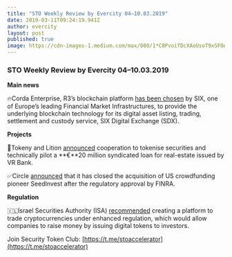 ```yaml
---
title: "STO Weekly Review by Evercity 04–10.03.2019"
date: 2019-03-11T09:24:19.941Z
author: evercity
layout: post
published: true
image: https://cdn-images-1.medium.com/max/800/1*C8PvoifDcXAoUsoT9xSFOA.png
---
```


### **STO Weekly Review by Evercity 04–10.03.2019**



**Main news**

🔥Corda Enterprise, R3’s blockchain platform [has been chosen](https://www.r3.com/news/corda-enterprise-selected-by-six-digital-exchange/) by SIX, one of Europe’s leading Financial Market Infrastructures, to provide the underlying blockchain technology for its digital asset listing, trading, settlement and custody service, SIX Digital Exchange (SDX).

**Projects**

🤝Tokeny and Lition [announced](https://tokeny.com/tokeny-and-lition-cooperate-to-tokenize-securities-and-technically-pilot-a-e20m-syndicated-loan-for-real-estate-issued-by-vr-bank/?utm_source=Social%20Media&amp;utm_medium=Telegram&amp;utm_campaign=) cooperation to tokenise securities and technically pilot a **€**20 million syndicated loan for real-estate issued by VR Bank.

✅Circle [announced](https://medium.com/circle-blog/circle-closes-acquisition-of-seedinvest-another-step-towards-the-democratization-of-finance-94713c10b95b) that it has closed the acquisition of US crowdfunding pioneer SeedInvest after the regulatory approval by FINRA.

**Regulation**

🇮🇱Israel Securities Authority (ISA) [recommended](https://www.reuters.com/article/israel-crypto/israel-market-regulator-sees-room-for-cryptocurrency-trading-idUSL5N20T31V?utm_source=securitytoken-it-newsletter) creating a platform to trade cryptocurrencies under enhanced regulation, which would allow companies to raise money by issuing digital tokens to investors.

Join Security Token Club: [https://t.me/stoaccelerator](https://t.me/stoaccelerator)
